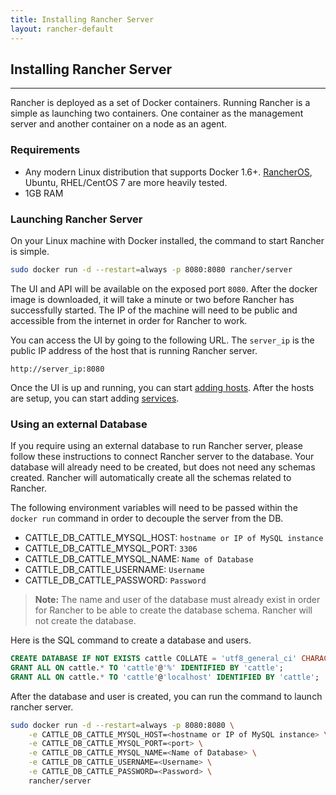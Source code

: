 ```yaml
---
title: Installing Rancher Server
layout: rancher-default
---
```


## Installing Rancher Server
---
Rancher is deployed as a set of Docker containers. Running Rancher is a simple as launching two containers. One container as the management server and another container on a node as an agent. 

### Requirements

* Any modern Linux distribution that supports Docker 1.6+. [RancherOS](http://docs.rancher.com/os/), Ubuntu, RHEL/CentOS 7 are more heavily tested. 
* 1GB RAM 

### Launching Rancher Server 

On your Linux machine with Docker installed, the command to start Rancher is simple.

```bash
sudo docker run -d --restart=always -p 8080:8080 rancher/server
```

The UI and API will be available on the exposed port `8080`. After the docker image is downloaded, it will take a minute or two before Rancher has successfully started. The IP of the machine will need to be public and accessible from the internet in order for Rancher to work.

You can access the UI by going to the following URL. The `server_ip` is the public IP address of the host that is running Rancher server.

`http://server_ip:8080`

Once the UI is up and running, you can start [adding hosts]({{site.baseurl}}/rancher/rancher-ui/infrastructure/hosts/). After the hosts are setup, you can start adding [services]({{site.baseurl}}/rancher/rancher-ui/applications/stacks/adding-services/).

<a id="external-db"></a>

### Using an external Database

If you require using an external database to run Rancher server, please follow these instructions to connect Rancher server to the database. Your database will already need to be created, but does not need any schemas created. Rancher will automatically create all the schemas related to Rancher.

The following environment variables will need to be passed within the `docker run` command in order to decouple the server from the DB. 

* CATTLE_DB_CATTLE_MYSQL_HOST: `hostname or IP of MySQL instance`
* CATTLE_DB_CATTLE_MYSQL_PORT: `3306`
* CATTLE_DB_CATTLE_MYSQL_NAME: `Name of Database`
* CATTLE_DB_CATTLE_USERNAME: `Username`
* CATTLE_DB_CATTLE_PASSWORD: `Password`


> **Note:** The name and user of the database must already exist in order for Rancher to be able to create the database schema. Rancher will not create the database. 

Here is the SQL command to create a database and users.

 ```sql
 CREATE DATABASE IF NOT EXISTS cattle COLLATE = 'utf8_general_ci' CHARACTER SET = 'utf8';
 GRANT ALL ON cattle.* TO 'cattle'@'%' IDENTIFIED BY 'cattle';
 GRANT ALL ON cattle.* TO 'cattle'@'localhost' IDENTIFIED BY 'cattle';
 ```

After the database and user is created, you can run the command to launch rancher server.

```bash
sudo docker run -d --restart=always -p 8080:8080 \
    -e CATTLE_DB_CATTLE_MYSQL_HOST=<hostname or IP of MySQL instance> \
    -e CATTLE_DB_CATTLE_MYSQL_PORT=<port> \
    -e CATTLE_DB_CATTLE_MYSQL_NAME=<Name of Database> \
    -e CATTLE_DB_CATTLE_USERNAME=<Username> \
    -e CATTLE_DB_CATTLE_PASSWORD=<Password> \
    rancher/server
```

<!--### Launching Rancher Server behind a proxy

In order to set up a HTTP proxy, you'll need to edit the Docker daemon to point to the proxy. Before attempting to start Rancher server, you'll need to edit the `/etc/default/docker` file to point to your proxy and restart Docker.

```bash
$ sudo vi /etc/default/docker
```

Within the file, edit the `#export http_proxy="http://127.0.0.1:3128/"` to have it point to your proxy. Save your changes and then restart docker. Restarting Docker is different on every OS. 

You'll need to add in environment variables in order for the Rancher server to use the proxy.

Potential Environment Variables to Set:
* http_proxy
* https_proxy
* no_proxy

```bash
$ sudo docker run -d -e http_proxy=<proxyURL> -e https_proxy=<proxyURL> -e NO_PROXY=<proxyURL> --restart=always -p 8080:8080 rancher/server
```
-->
